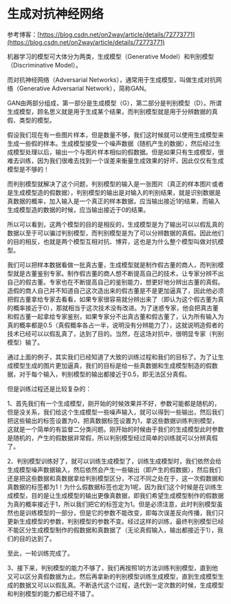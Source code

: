 # 生成对抗神经网络

参考博客：[https://blog.csdn.net/on2way/article/details/72773771](https://blog.csdn.net/on2way/article/details/72773771)

机器学习的模型可大体分为两类，生成模型（Generative Model）和判别模型（Discriminative Model）。

而对抗神经网络（Adversarial Networks），通常用于生成模型，叫做生成对抗网络（Generative Adversarial Network），简称GAN。

GAN由两部分组成，第一部分是生成模型（G），第二部分是判别模型（D）。所谓生成模型，顾名思义就是用于生成某个结果，而判别模型就是用于分辨数据的真假、类型的模型。

假设我们现在有一些图片样本，但是数量不够，我们这时候就可以使用生成模型来生成一些假的样本。生成模型接受一个噪声数据（随机产生的数据），然后经过生成模型处理以后，输出一个与图片样本相似的假数据。但是如果只有生成模型，很难去训练，因为我们很难去找到一个误差来衡量生成效果的好坏，因此仅仅有生成模型是不够的！

而判别模型就解决了这个问题，判别模型的输入是一张图片（真正的样本图片或者是生成模型造的假数据），判别模型的输出是对输入的判别结果，就是识别数据是真数据的概率，加入输入是一个真正的样本数据，应当输出接近1的结果，而输入生成模型造的数据的时候，应当输出接近于0的结果。

所以可以看到，这两个模型的目的是相反的，生成模型是为了输出可以以假乱真的数据以至于可以骗过判别模型，而判别模型是为了可以分辨数据的真假。因此他们的目的相反，也就是两个模型互相对抗、博弈，这也是为什么整个模型叫做对抗模型。

我们可以把样本数据看做一批真古董，生成模型就是制作假古董的商人，而判别模型就是古董鉴别专家。制作假古董的商人想不断提高自己的技术，让专家分辨不出自己的假古董。专家也在不断提高自己的鉴别能力，想更好地分辨出古董的真假。造假的商人自己并不知道自己这次造出来的假古董是不是更加逼真了，因此他必须把假古董拿给专家去看看，如果专家很容易就分辨出来了（即认为这个假古董为真的概率接近于0），那就相当于这次技术没有改进。为了迷惑专家，他会把真古董和假古董一起拿给专家鉴别，如果专家分不出真古董和假古董了，认为所有输入为真的概率都是0.5（真假概率各占一半，说明没有分辨能力了），这就说明造假者的技术已经可以以假乱真了，达到了目的。当然，在这场对抗中，很明显专家（判别模型）输了。

通过上面的例子，其实我们已经知道了大致的训练过程和我们的目标了。为了让生成模型生成的图片更加逼真，我们的目标是给一些真数据和生成模型制造的假数据，对于每个输入，判别模型的输出都接近于0.5，即无法区分真假。

但是训练过程还是比较复杂的：

1、首先我们有一个生成模型，刚开始的时候效果并不好，参数可能都是随机的，但是没关系，我们给这个生成模型一些噪声输入，就可以得到一些输出，然后我们把这些输出的标签设置为0，把真数据标签设置为1，拿这些数据训练判别模型，这就是一个简单的有监督二分类问题。刚开始的时候由于我们的生成模型此时参数是随机的，产生的假数据非常假，所以判别模型经过简单的训练就可以分辨真假了。

2、判别模型训练好了，就可以训练生成模型了，训练生成模型时，我们依然会给生成模型噪声数据输入，然后依然会产生一些输出（即产生的假数据），然后我们还是把这些数据和真数据拿给判别模型区分，不过不同之处在于，这一次假数据和真数据的标签都为1！为什么假数据标签也定为1呢，因为我们这个时候是在训练生成模型，目的是让生成模型的输出更像真数据，即我们希望生成模型制作的假数据为真的概率接近于1，所以我们把它的标签定为1。但是必须注意，此时判别模型虽然也是训练模型的一部分，但是它的参数不能改变，即每次误差反向传播，我们只更新生成模型的参数，判别模型的参数不变。经过这样的训练，最终判别模型已经不能区分生成模型制作的假数据和真数据了（无论真假输入，输出都接近于1），我们的目的达到了。

至此，一轮训练完成了。

3、接下来，判别模型的能力不够了，我们再按照1的方法训练判别模型，直到他又可以区分真假数据为止。然后再拿新的判别模型训练生成模型，直到生成模型生成的数据又可以以假乱真。不断迭代这个过程，迭代到一定次数的时候，生成模型和判别模型的能力都已经不错了。

